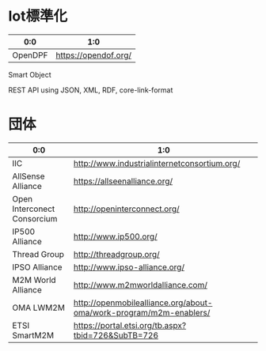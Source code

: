 # Iot標準化

| 0:0 | 1:0 |
| -- | -- |
| OpenDPF | https://opendof.org/ |


Smart Object

REST API using JSON, XML, RDF, core-link-format

# 団体

| 0:0 | 1:0 |
| -- | -- |
| IIC | http://www.industrialinternetconsortium.org/ |
| AllSense Alliance | https://allseenalliance.org/|
| Open Interconect Consorcium | http://openinterconnect.org/|
| IP500 Alliance | http://www.ip500.org/ |
| Thread Group | http://threadgroup.org/ |
| IPSO Alliance | http://www.ipso-alliance.org/ |
| M2M World Alliance | http://www.m2mworldalliance.com/ |
| OMA LWM2M | http://openmobilealliance.org/about-oma/work-program/m2m-enablers/ |
| ETSI SmartM2M | https://portal.etsi.org/tb.aspx?tbid=726&SubTB=726 |